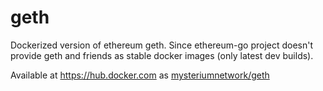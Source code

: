 # geth
Dockerized version of ethereum geth.
Since ethereum-go project doesn't provide geth and friends as stable docker images (only latest dev builds).

Available at https://hub.docker.com as [mysteriumnetwork/geth](https://hub.docker.com/r/mysteriumnetwork/geth/tags/)
